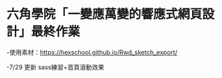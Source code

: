 # 六角學院「一變應萬變的響應式網頁設計」最終作業

-使用素材：https://hexschool.github.io/Rwd_sketch_export/

-7/29 更新 sass練習+首頁滾動效果
